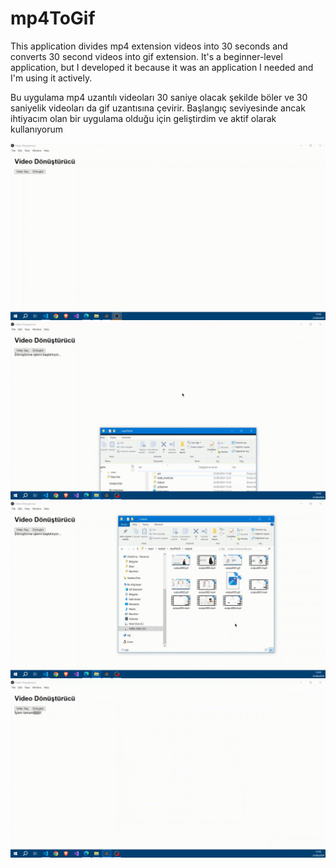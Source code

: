 # mp4ToGif

This application divides mp4 extension videos into 30 seconds and converts 30 second videos into gif extension. It's a beginner-level application, but I developed it because it was an application I needed and I'm using it actively.


Bu uygulama mp4 uzantılı videoları 30 saniye olacak şekilde böler ve 30 saniyelik videoları da gif uzantısına çevirir. Başlangıç seviyesinde ancak ihtiyacım olan bir uygulama olduğu için geliştirdim ve aktif olarak kullanıyorum


![Demo GIF](https://github.com/kudretkrbyk/mp4ToGif/blob/main/output/output000.gif)
![Demo GIF](https://github.com/kudretkrbyk/mp4ToGif/blob/main/output/output001.gif)
![Demo GIF](https://github.com/kudretkrbyk/mp4ToGif/blob/main/output/output002.gif)
![Demo GIF](https://github.com/kudretkrbyk/mp4ToGif/blob/main/output/output003.gif)